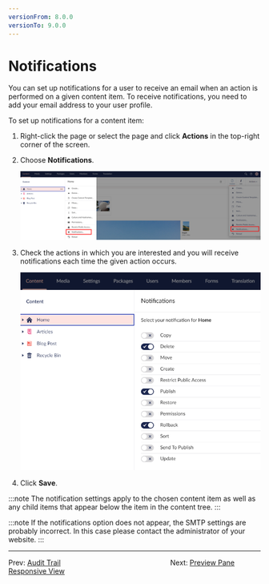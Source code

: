 ```yaml
---
versionFrom: 8.0.0
versionTo: 9.0.0
---
```


# Notifications

You can set up notifications for a user to receive an email when an action is performed on a given content item. To receive notifications, you need to add your email address to your user profile.

To set up notifications for a content item:

1. Right-click the page or select the page and click **Actions** in the top-right corner of the screen.
2. Choose **Notifications**.

    ![Notifications Menu](images/Notifications-menu.png)
3. Check the actions in which you are interested and you will receive notifications each time the given action occurs.

    ![notifications.jpg](images/notifications-v9.png)
4. Click **Save**.

:::note
The notification settings apply to the chosen content item as well as any child items that appear below the item in the content tree.
:::

:::note
If the notifications option does not appear, the SMTP settings are probably incorrect. In this case please contact the administrator of your website.
:::

---

Prev: [Audit Trail](../Audit-Trail/index.md) &emsp; &emsp; &emsp; &emsp; &emsp; &emsp; &emsp; &emsp; &emsp; &emsp; &emsp; &emsp; Next: [Preview Pane Responsive View](../Preview-Pane-Responsive-View/index.md)

